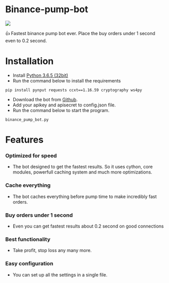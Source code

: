 # Binance-pump-bot

![](https://image.ibb.co/kpCga9/make_money.jpg)

👍 Fastest binance pump bot ever. 
Place the buy orders under 1 second even to 0.2 second. 

# Installation  
* Install [Python 3.6.5 (32bit)](https://www.python.org/ftp/python/3.6.5/python-3.6.5.exe)
* Run the command below to install the requirements
```
pip install pynput requests ccxt==1.16.59 cryptography ws4py
```
* Download the bot from [Github](https://github.com/lukacci/binance-pump-bot/archive/master.zip). 
* Add your apikey and apisecret to config.json file. 
* Run the command below to start the program. 
```
binance_pump_bot.py 
```

# Features
### Optimized for speed 
* The bot designed to get the fastest results. 
So it uses cython, core modules, powerfull caching system and much more optimizations.
### Cache everything
* The bot caches everything before pump time to make incredibly fast orders. 
### Buy orders under 1 second 
* Even you can get fastest results about 0.2 second on good connections
### Best functionality
* Take profit, stop loss any many more. 
### Easy configuration 
* You can set up all the settings in a single file. 
  
  


